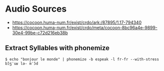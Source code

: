 # Audio Sources

- https://cocoon.huma-num.fr/exist/crdo/ark:/87895/1.17-794340
- https://cocoon.huma-num.fr/exist/crdo/meta/cocoon-8bc96a4e-9899-30e4-99be-c72d216eb38b

## Extract Syllables with phonemize

```
$ echo "bonjour le monde" | phonemize -b espeak -l fr-fr --with-stress
bɔ̃ʒˈuʁ lə- mˈɔ̃d 
```